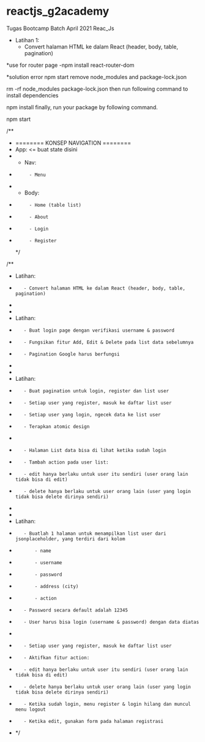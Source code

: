 # reactjs_g2academy

Tugas Bootcamp Batch April 2021 Reac_Js

- Latihan 1:
  - Convert halaman HTML ke dalam React (header, body, table, pagination)

\*use for router page
-npm install react-router-dom

\*solution error npm start
remove node_modules and package-lock.json

rm -rf node_modules package-lock.json
then run following command to install dependencies

npm install
finally, run your package by following command.

npm start

/\*\*

- ======== KONSEP NAVIGATION ========
- App: <= buat state disini
- - Nav:
-          - Menu
- - Body:
-          - Home (table list)
-          - About
-          - Login
-          - Register
  \*/

/\*\*

- Latihan:
-        - Convert halaman HTML ke dalam React (header, body, table, pagination)
-
-
- Latihan:
-        - Buat login page dengan verifikasi username & password
-        - Fungsikan fitur Add, Edit & Delete pada list data sebelumnya
-        - Pagination Google harus berfungsi
-
-
- Latihan:
-        - Buat pagination untuk login, register dan list user
-        - Setiap user yang register, masuk ke daftar list user
-        - Setiap user yang login, ngecek data ke list user
-        - Terapkan atomic design
-
-        - Halaman List data bisa di lihat ketika sudah login
-        - Tambah action pada user list:
-        - edit hanya berlaku untuk user itu sendiri (user orang lain tidak bisa di edit)
-        - delete hanya berlaku untuk user orang lain (user yang login tidak bisa delete dirinya sendiri)
-
-
- Latihan:
-        - Buatlah 1 halaman untuk menampilkan list user dari jsonplaceholder, yang terdiri dari kolom
-            - name
-            - username
-            - password
-            - address (city)
-            - action
-        - Password secara default adalah 12345
-        - User harus bisa login (username & password) dengan data diatas
-
-        - Setiap user yang register, masuk ke daftar list user
-        - Aktifkan fitur action:
-        - edit hanya berlaku untuk user itu sendiri (user orang lain tidak bisa di edit)
-        - delete hanya berlaku untuk user orang lain (user yang login tidak bisa delete dirinya sendiri)
-        - Ketika sudah login, menu register & login hilang dan muncul menu logout
-        - Ketika edit, gunakan form pada halaman registrasi
- \*/
